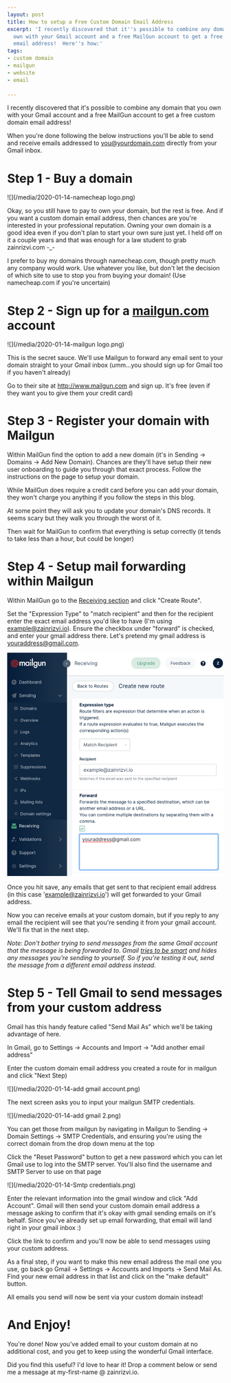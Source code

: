 ```yaml
---
layout: post
title: How to setup a Free Custom Domain Email Address
excerpt: 'I recently discovered that it''s possible to combine any domain that you
  own with your Gmail account and a free MailGun account to get a free custom domain
  email address!  Here''s how:'
tags:
- custom domain
- mailgun
- website
- email

---
```

I recently discovered that it's possible to combine any domain that you own with your Gmail account and a free MailGun account to get a free custom domain email address!

When you're done following the below instructions you'll be able to send and receive emails addressed to you@yourdomain.com directly from your Gmail inbox.

# Step 1 - Buy a domain

![](/media/2020-01-14-namecheap logo.png)

Okay, so you still have to pay to own your domain, but the rest is free. And if you want a custom domain email address, then chances are you're interested in your professional reputation. Owning your own domain is a good idea even if you don't plan to start your own sure just yet. I held off on it a couple years and that was enough for a law student to grab zainrizvi.com -_-

I prefer to buy my domains through namecheap.com, though pretty much any company would work. Use whatever you like, but don't let the decision of which site to use to stop you from buying your domain! (Use namecheap.com if you're uncertain)

# Step 2 - Sign up for a [mailgun.com](http://mailgun.com) account

![](/media/2020-01-14-mailgun logo.png)

This is the secret sauce. We'll use Mailgun to forward any email sent to your domain straight to your Gmail inbox (umm...you should sign up for Gmail too if you haven't already)

Go to their site at http://www.mailgun.com and sign up.  It's free (even if they want you to give them your credit card)

# Step 3 - Register your domain with Mailgun

Within MailGun find the option to add a new domain (it's in Sending -> Domains -> Add New Domain). Chances are they'll have setup their new user onboarding to guide you through that exact process. Follow the instructions on the page to setup your domain.

While MailGun does require a credit card before you can add your domain, they won't charge you anything if you follow the steps in this blog.

At some point they will ask you to update your domain's DNS records. It seems scary but they walk you through the worst of it.

Then wait for MailGun to confirm that everything is setup correctly (it tends to take less than a hour, but could be longer)

# Step 4 - Setup mail forwarding within Mailgun

Within MailGun go to the [Receiving section](https://app.mailgun.com/app/receiving/routes) and click "Create Route".

Set the "Expression Type" to "match recipient" and then for the recipient enter the exact email address you'd like to have (I'm using example@zainrizvi.io). Ensure the checkbox under "forward" is checked, and enter your gmail address there.  Let's pretend my gmail address is youraddress@gmail.com.

![](/media/2020-01-14-new_route2.png)

Once you hit save, any emails that get sent to that recipient email address (in this case 'example@zainrizvi.io') will get forwarded to your Gmail address.

Now you can receive emails at your custom domain, but if you reply to any email the recipient will see that you're sending it from your gmail account.  We'll fix that in the next step.

_Note: Don't bother trying to send messages from the same Gmail account that the message is being forwarded to. Gmail_ [_tries to be smart_](https://help.mailgun.com/hc/en-us/articles/203306560-Why-am-I-not-receiving-an-email-when-sending-via-the-route-with-the-sending-address-as-a-destination-) _and hides any messages you're sending to yourself. So if you're testing it out, send the message from a different email address instead._

# Step 5 - Tell Gmail to send messages from your custom address

Gmail has this handy feature called "Send Mail As" which we'll be taking advantage of here.

In Gmail, go to Settings -> Accounts and Import -> "Add another email address"

Enter the custom domain email address you created a route for in mailgun and click "Next Step)

![](/media/2020-01-14-add gmail account.png)

The next screen asks you to input your mailgun SMTP credentials.  

![](/media/2020-01-14-add gmail 2.png)

You can get those from mailgun by navigating in Mailgun to Sending -> Domain Settings -> SMTP Credentials, and ensuring you're using the correct domain from the drop down menu at the top

Click the "Reset Password" button to get a new password which you can let Gmail use to log into the SMTP server.  You'll also find the username and SMTP Server to use on that page

![](/media/2020-01-14-Smtp credentials.png)

Enter the relevant information into the gmail window and click "Add Account".  Gmail will then send your custom domain email address a message asking to confirm that it's okay with gmail sending emails on it's behalf.  Since you've already set up email forwarding, that email will land right in your gmail inbox :)

Click the link to confirm and you'll now be able to send messages using your custom address.

As a final step, if you want to make this new email address the mail one you use, go back go Gmail -> Settings -> Accounts and Imports -> Send Mail As.  Find your new email address in that list and click on the "make default" button.  

All emails you send will now be sent via your custom domain instead!

# And Enjoy!

You're done! Now you've added email to your custom domain at no additional cost, and you get to keep using the wonderful Gmail interface.

Did you find this useful? I'd love to hear it! Drop a comment below or send me a message at my-first-name @ zainrizvi.io.